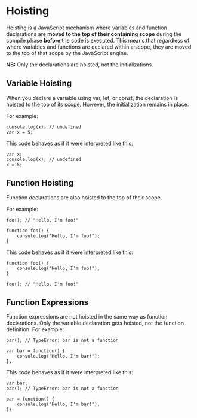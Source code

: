 # Hoisting

Hoisting is a JavaScript mechanism where variables and function declarations are **moved to the top of their containing scope** during the compile phase **before** the code is executed. 
This means that regardless of where variables and functions are declared within a scope, they are moved to the top of that scope by the JavaScript engine.


**NB:** Only the declarations are hoisted, not the initializations. 


## Variable Hoisting

When you declare a variable using var, let, or const, the declaration is hoisted to the top of its scope. 
However, the initialization remains in place. 

For example:
```
console.log(x); // undefined
var x = 5;
```
This code behaves as if it were interpreted like this:
```
var x;
console.log(x); // undefined
x = 5;
```

## Function Hoisting
Function declarations are also hoisted to the top of their scope. 

For example:

```
foo(); // "Hello, I'm foo!"

function foo() {
    console.log("Hello, I'm foo!");
}
```

This code behaves as if it were interpreted like this:
```
function foo() {
    console.log("Hello, I'm foo!");
}

foo(); // "Hello, I'm foo!"
```

## Function Expressions
Function expressions are not hoisted in the same way as function declarations. 
Only the variable declaration gets hoisted, not the function definition. 
For example:
```
bar(); // TypeError: bar is not a function

var bar = function() {
    console.log("Hello, I'm bar!");
};
```
This code behaves as if it were interpreted like this:
```
var bar;
bar(); // TypeError: bar is not a function

bar = function() {
    console.log("Hello, I'm bar!");
};

```
